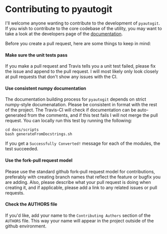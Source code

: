 # Contributing to pyautogit

I'll welcome anyone wanting to contribute to the development of `pyautogit`. If you wish to contribute to the core codebase of the utility, you may want to take a look at the developers page of the [documentation](https://jwlodek.github.io/pyautogit-docs/).

Before you create a pull request, here are some things to keep in mind:

#### Make sure the unit tests pass

If you make a pull request and Travis tells you a unit test failed, please fix the issue and append to the pull request. I will most likely only look closely at pull requests that don't show any issues with the CI.

#### Use consistent numpy documentation

The documentation building process for `pyautogit` depends on strict numpy-style documenatation. Please be consistent in format with the rest of the project. The Travis-CI will check if documentation can be auto-generated from the comments, and if this test fails I will not merge the pull request. You can locally run this test by running the following:
```
cd docs/scripts
bash generateFromDocstrings.sh
```
If you get a `Successfully Converted!` message for each of the modules, the test succeeded.

#### Use the fork-pull request model

Please use the standard github fork-pull request model for contributions, preferably with creating branch names that reflect the feature or bugfix you are adding. Also, please describe what your pull request is doing when creating it, and if applicable, please add a link to any related issues or pull requests.

#### Check the AUTHORS file

If you'd like, add your name to the `Contributing Authors` section of the `AUTHORS` file. This way your name will appear in the project outside of the github environment.